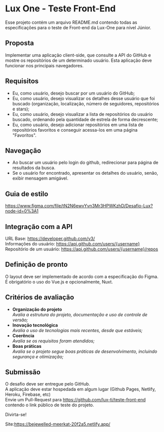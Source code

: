 # Lux One - Teste Front-End
Esse projeto contém um arquivo README.md contendo todas as especificações para o teste de Front-end da Lux-One para nível Júnior.

## Proposta

Implementar uma aplicação client-side, que consulte a API do GitHub e mostre os repositórios de um determinado usuário. Esta aplicação deve funcionar nos principais navegadores.

## Requisitos
- Eu, como usuário, desejo buscar por um usuário do GitHub;
- Eu, como usuário, desejo visualizar os detalhes desse usuário que foi buscado (organização, localização, número de seguidores, repositórios e stars);
- Eu, como usuário, desejo visualizar a lista de repositórios do usuário buscado, ordenando pela quantidade de estrela de forma decrescente;
- Eu, como usuário, desejo adicionar repositórios em uma lista de repositórios favoritos e conseguir acessa-los em uma página "Favoritos".

## Navegação
- Ao buscar um usuário pelo login do github, redirecionar para página de resultados da busca.
- Se o usuário for encontrado, apresentar os detalhes do usuário, senão, exibir mensagem amigável.

## Guia de estilo
https://www.figma.com/file/tN2N6ewvYvn3Mr3HPWKzhD/Desafio-Lux?node-id=0%3A1

## Integração com a API
  
URL Base: https://developer.github.com/v3/  
Informações do usuário: https://api.github.com/users/{username}  
Repositório de um usuário: https://api.github.com/users/{username}/repos

## Definição de pronto

O layout deve ser implementado de acordo com a especificação do Figma.  
É obrigatório o uso do Vue.js e opcionalmente, Nuxt.

## Critérios de avaliação

- **Organização do projeto**  
  _Avalia a estrutura do projeto, documentação e uso de controle de versão;_  
- **Inovação tecnológica**  
  _Avalia o uso de tecnologias mais recentes, desde que estáveis;_  
- **Coerência**  
  _Avalia se os requisitos foram atendidos;_
- **Boas práticas**  
  _Avalia se o projeto segue boas práticas de desenvolvimento, incluindo segurança e otimização;_

## Submissão

O desafio deve ser entregue pelo GitHub.  
A aplicação deve estar hospedada em algum lugar (Github Pages, Netlify, Heroku, Firebase, etc)  
Envie um Pull-Request para https://github.com/lux-ti/teste-front-end contendo o link público de teste do projeto.

Divirta-se!

Site:https://bejewelled-meerkat-20f2a5.netlify.app/
